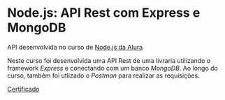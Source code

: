 # Node.js: API Rest com Express e MongoDB
API desenvolvida no curso de [Node.js da Alura](https://cursos.alura.com.br/course/nodejs-api-rest-express-mongodb)

Neste curso foi desenvolvida uma API Rest de uma livraria utilizando o framework _Express_ e conectando com um banco _MongoDB_. Ao longo do curso, também foi utlizado o _Postman_ para realizar as requisições.

[Certificado](https://cursos.alura.com.br/certificate/d622ef5e-60c9-44ae-90c8-3798b2874191)
